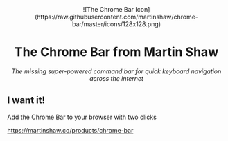 <center>
![The Chrome Bar Icon](https://raw.githubusercontent.com/martinshaw/chrome-bar/master/icons/128x128.png)
<h1>The Chrome Bar from Martin Shaw</h1>
<i>The missing super-powered command bar for quick keyboard navigation across the internet</i> 
</center>

## I want it!

Add the Chrome Bar to your browser with two clicks

https://martinshaw.co/products/chrome-bar
